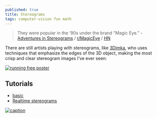 ```yaml
---
published: true
title: Stereograms
tags: computer-vision fun math
---
```

> They were popular in the ‘90s under the brand “Magic Eye.” - [Adventures in Stereograms](https://ironicsans.substack.com/p/24-adventures-in-stereograms?s=r) / [r/MagicEye](https://www.reddit.com/r/MagicEye/) / [HN](https://news.ycombinator.com/item?id=30850659)

There are still artists playing with stereograms, like [3Dimka](https://www.deviantart.com/3dimka/art/Running-Free-Poster-fragment-848133594), who uses techniques that emphasize the edges of the 3D object, making the most crisp and clear stereogram images I’ve ever seen:

[![running free poster](https://cdn.substack.com/image/fetch/w_1456,c_limit,f_auto,q_auto:good,fl_progressive:steep/https%3A%2F%2Fbucketeer-e05bbc84-baa3-437e-9518-adb32be77984.s3.amazonaws.com%2Fpublic%2Fimages%2F9cab7be2-0be8-4bc9-96a6-e84a16fcf5e1_762x763.png)](https://www.zazzle.com/hidden_3d_stereogram_poster_running_free-228577180965906063)

## Tutorials
- [basic](https://www.ime.usp.br/~otuyama/stereogram/basic/index.html)
- [Realtime stereograms](http://developer.download.nvidia.com/books/HTML/gpugems/gpugems_ch41.html)

[![caption](https://img.youtube.com/vi/v8O8Em_RPNg/0.jpg)](https://www.youtube.com/watch?v=v8O8Em_RPNg)
